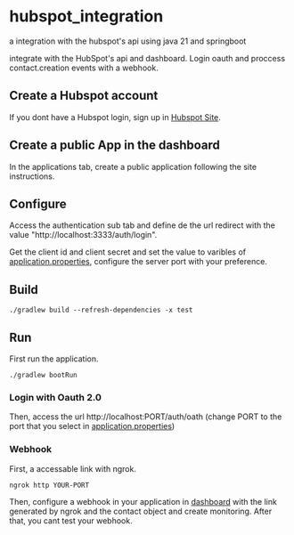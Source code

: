 # hubspot_integration
a integration with the hubspot's api using java 21 and springboot

integrate with the HubSpot's api and dashboard. Login oauth and proccess contact.creation events with a webhook. 

## Create a Hubspot account

If you dont have a Hubspot login, sign up in [Hubspot Site](https://developers.hubspot.com/).

## Create a public App in the dashboard

In the applications tab, create a public application following the site instructions.

## Configure

Access the authentication sub tab and define de the url redirect with the value "http://localhost:3333/auth/login".

Get the client id and client secret and set the value to varibles of [application.properties](./src/main/resources/application.properties), configure the server port with your preference.

## Build

`./gradlew build --refresh-dependencies -x test`

## Run

First run the application.

`./gradlew bootRun`

### Login with Oauth 2.0 

Then, access the url http://localhost:PORT/auth/oath (change PORT to the port that you select in [application.properties](./src/main/resources/application.properties))

### Webhook 

First, a accessable link with ngrok.

`ngrok http YOUR-PORT`

Then, configure a webhook in your application in [dashboard](https://app.hubspot.com) with the link generated by ngrok and the contact object and create monitoring. After that, you cant test your webhook.